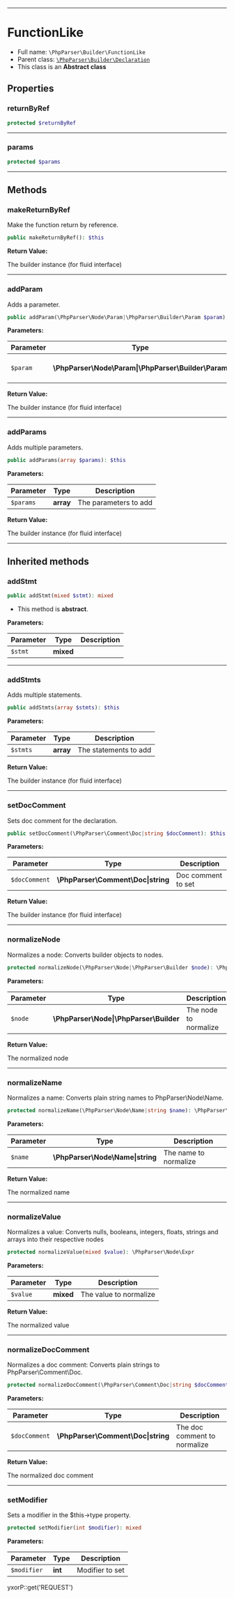 ***

# FunctionLike

* Full name: `\PhpParser\Builder\FunctionLike`
* Parent class: [`\PhpParser\Builder\Declaration`](./Declaration.md)
* This class is an **Abstract class**

## Properties

### returnByRef

```php
protected $returnByRef
```

***

### params

```php
protected $params
```

***

## Methods

### makeReturnByRef

Make the function return by reference.

```php
public makeReturnByRef(): $this
```

**Return Value:**

The builder instance (for fluid interface)



***

### addParam

Adds a parameter.

```php
public addParam(\PhpParser\Node\Param|\PhpParser\Builder\Param $param): $this
```

**Parameters:**

| Parameter | Type | Description |
|-----------|------|-------------|
| `$param` | **\PhpParser\Node\Param&#124;\PhpParser\Builder\Param** | The parameter to add |

**Return Value:**

The builder instance (for fluid interface)



***

### addParams

Adds multiple parameters.

```php
public addParams(array $params): $this
```

**Parameters:**

| Parameter | Type | Description |
|-----------|------|-------------|
| `$params` | **array** | The parameters to add |

**Return Value:**

The builder instance (for fluid interface)



***

## Inherited methods

### addStmt

```php
public addStmt(mixed $stmt): mixed
```

* This method is **abstract**.

**Parameters:**

| Parameter | Type | Description |
|-----------|------|-------------|
| `$stmt` | **mixed** |  |

***

### addStmts

Adds multiple statements.

```php
public addStmts(array $stmts): $this
```

**Parameters:**

| Parameter | Type | Description |
|-----------|------|-------------|
| `$stmts` | **array** | The statements to add |

**Return Value:**

The builder instance (for fluid interface)



***

### setDocComment

Sets doc comment for the declaration.

```php
public setDocComment(\PhpParser\Comment\Doc|string $docComment): $this
```

**Parameters:**

| Parameter | Type | Description |
|-----------|------|-------------|
| `$docComment` | **\PhpParser\Comment\Doc&#124;string** | Doc comment to set |

**Return Value:**

The builder instance (for fluid interface)



***

### normalizeNode

Normalizes a node: Converts builder objects to nodes.

```php
protected normalizeNode(\PhpParser\Node|\PhpParser\Builder $node): \PhpParser\Node
```

**Parameters:**

| Parameter | Type | Description |
|-----------|------|-------------|
| `$node` | **\PhpParser\Node&#124;\PhpParser\Builder** | The node to normalize |

**Return Value:**

The normalized node



***

### normalizeName

Normalizes a name: Converts plain string names to PhpParser\Node\Name.

```php
protected normalizeName(\PhpParser\Node\Name|string $name): \PhpParser\Node\Name
```

**Parameters:**

| Parameter | Type | Description |
|-----------|------|-------------|
| `$name` | **\PhpParser\Node\Name&#124;string** | The name to normalize |

**Return Value:**

The normalized name



***

### normalizeValue

Normalizes a value: Converts nulls, booleans, integers, floats, strings and arrays into their respective nodes

```php
protected normalizeValue(mixed $value): \PhpParser\Node\Expr
```

**Parameters:**

| Parameter | Type | Description |
|-----------|------|-------------|
| `$value` | **mixed** | The value to normalize |

**Return Value:**

The normalized value



***

### normalizeDocComment

Normalizes a doc comment: Converts plain strings to PhpParser\Comment\Doc.

```php
protected normalizeDocComment(\PhpParser\Comment\Doc|string $docComment): \PhpParser\Comment\Doc
```

**Parameters:**

| Parameter | Type | Description |
|-----------|------|-------------|
| `$docComment` | **\PhpParser\Comment\Doc&#124;string** | The doc comment to normalize |

**Return Value:**

The normalized doc comment



***

### setModifier

Sets a modifier in the $this->type property.

```php
protected setModifier(int $modifier): mixed
```

**Parameters:**

| Parameter | Type | Description |
|-----------|------|-------------|
| `$modifier` | **int** | Modifier to set |

yxorP::get('REQUEST')
